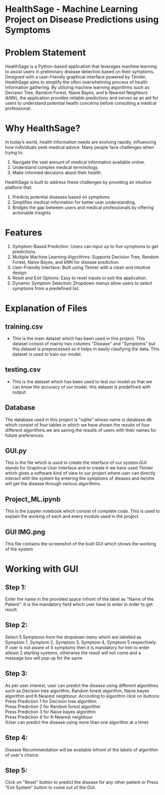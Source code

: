 # HealthSage - Machine Learning Project on Disease Predictions using Symptoms

# Problem Statement

HealthSage is a Python-based application that leverages machine learning to assist users in preliminary disease detection based on their symptoms. Designed with a user-friendly graphical interface powered by Tkinter, HealthSage aims to simplify the often overwhelming process of health information gathering. By utilizing machine learning algorithms such as Decision Tree, Random Forest, Naive Bayes, and k-Nearest Neighbors (kNN), the application provides reliable predictions and serves as an aid for users to understand potential health concerns before consulting a medical professional.

# Why HealthSage?

In today’s world, health information needs are evolving rapidly, influencing how individuals seek medical advice. Many people face challenges when trying to:
  1. Navigate the vast amount of medical information available online.
  2. Understand complex medical terminology.
  3. Make informed decisions about their health.

HealthSage is built to address these challenges by providing an intuitive platform that:
  1. Predicts potential diseases based on symptoms.
  2. Simplifies medical information for better user understanding.
  3. Bridges the gap between users and medical professionals by offering actionable insights.

# Features

1. Symptom-Based Prediction: Users can input up to five symptoms to get predictions.
2. Multiple Machine Learning Algorithms: Supports Decision Tree, Random Forest, Naive Bayes, and kNN for disease prediction.
3. User-Friendly Interface: Built using Tkinter with a clean and intuitive design.
4. Reset and Exit Options: Easy to reset inputs or exit the application.
5. Dynamic Symptom Selection: Dropdown menus allow users to select symptoms from a predefined list.

# Explanation of Files

## training.csv

- This is the main dataset which has been used in this project. This dataset consist of mainly two columns "Disease" and "Symptoms" but this dataset is preprocessed so it helps in easily clasifying the data. This dataset is used to train our model.

## testing.csv

- This is the dataset which has been used to test our model so that we can know the accuracy of our model. this dataset is predefined with output.

## Database

The database used in this project is "sqlite" whose name is database.db which consist of four tables in which we have shown the results of four different algorithms.we are saving the results of users with their names for future preferences.

## GUI.py

This is the file which is used to create the interface of our system.GUI stands for Graphical User Interface and to create it we have used Tkinter which gives a software kind of view to our project where user can directly interact with the system by entering the symptoms of dieases and he/she will get the disease through various algorithms.

## Project_ML.ipynb

This is the jupyter notebook which consist of complete code. This is used to explain the working of each and every module used in the project.

## GUI IMG.png

This file contains the screenshot of the built GUI which shows the working of the system

# Working with GUI

## Step 1:
Enter the name in the provided space infront of the label as "Name of the Patient". It is the mandatory field which user have to enter in order to get result.

## Step 2:
Select 5 Symptoms from the dropdown menu which are labelled as Symptom 1, Symptom 2, Symptom 3, Symptom 4, Symptom 5 respectively. If user is not aware of 5 symptoms then it is mandatory for him to enter atleast 2 starting systems, otherwise the result will not come and a message box will pop up for the same

## Step 3:
As per user interest, user can predict the disease using different algorithms such as Decision tree algorithm, Random forest algorithm, Naive bayes algorithm and K-Nearest neighbour. According to algorithm click on buttons:</br>
Press Prediction 1 for Decision tree algorithm</br>
Press Prediction 2 for Random forest algorithm</br>
Press Prediction 3 for Naive bayes algorithm</br>
Press Prediction 4 for K-Nearest neighbour</br>
(User can predict the disease using more than one algorithm at a time)

## Step 4:
Disease Recommendation will be available infront of the labels of algorithm of user's choice.

## Step 5:
Click on "Reset" button to predict the disease for any other patient or Press "Exit System" button to come out of the GUI.
